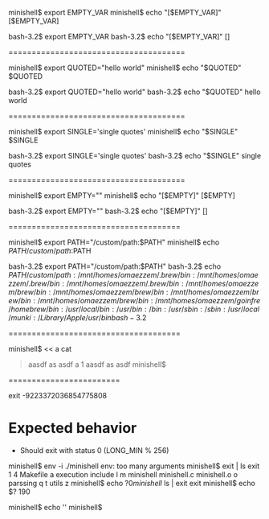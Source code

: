 minishell$ export EMPTY_VAR
minishell$ echo "[$EMPTY_VAR]"
[$EMPTY_VAR]

bash-3.2$ export EMPTY_VAR
bash-3.2$ echo "[$EMPTY_VAR]"
[]

======================================

minishell$ export QUOTED="hello world"
minishell$ echo "$QUOTED"
$QUOTED

bash-3.2$ export QUOTED="hello world"
bash-3.2$ echo "$QUOTED"
hello world

======================================

minishell$ export SINGLE='single quotes'
minishell$ echo "$SINGLE"
$SINGLE

bash-3.2$ export SINGLE='single quotes'
bash-3.2$ echo "$SINGLE"
single quotes

======================================

minishell$ export EMPTY=""
minishell$ echo "[$EMPTY]"
[$EMPTY]

bash-3.2$ export EMPTY=""
bash-3.2$ echo "[$EMPTY]"
[]

=====================================

minishell$ export PATH="/custom/path:$PATH"
minishell$ echo $PATH
/custom/path:$PATH

bash-3.2$ export PATH="/custom/path:$PATH"
bash-3.2$ echo $PATH
/custom/path:/mnt/homes/omaezzem/.brew/bin:/mnt/homes/omaezzem/.brew/bin:/mnt/homes/omaezzem/.brew/bin:/mnt/homes/omaezzem/brew/bin:/mnt/homes/omaezzem/brew/bin:/mnt/homes/omaezzem/brew/bin:/mnt/homes/omaezzem/brew/bin:/mnt/homes/omaezzem/goinfre/homebrew/bin:/usr/local/bin:/usr/bin:/bin:/usr/sbin:/sbin:/usr/local/munki:/Library/Apple/usr/bin
bash-3.2$ 

=====================================

minishell$ << a cat
> aasdf
> as
> asdf
> a
1
aasdf
as
asdf
minishell$ 




========================

exit -9223372036854775808

# Expected behavior
- Should exit with status 0 (LONG_MIN % 256)







minishell$ env -i ./minishell
env: too many arguments
minishell$ exit | ls
exit
1               4               Makefile        a               execution       include         l               m               minishell       minishell.c     minishell.o     o               parssing        q               t               utils           z
minishell$ echo $?
0
minishell$ ls | exit
exit
minishell$ echo $?
190



minishell$ echo ''
minishell$ 
